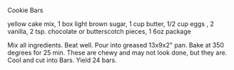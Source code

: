 Cookie Bars

yellow cake mix, 1 box
light brown sugar, 1 cup
butter, 1/2 cup
eggs , 2
vanilla, 2 tsp.
chocolate or butterscotch pieces, 1 6oz package

Mix all ingredients. Beat well. 
Pour into greased 13x9x2" pan. 
Bake at 350 degrees for 25 min. 
These are chewy and may not look done, but they are.
Cool and cut into Bars. 
Yield 24 bars.
